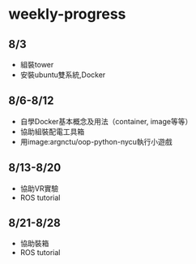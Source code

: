 # weekly-progress
## 8/3
- 組裝tower
- 安裝ubuntu雙系統,Docker
## 8/6-8/12
- 自學Docker基本概念及用法（container, image等等）
- 協助組裝配電工具箱
- 用image:argnctu/oop-python-nycu執行小遊戲
## 8/13-8/20
- 協助VR實驗
- ROS tutorial
## 8/21-8/28
- 協助裝箱
- ROS tutorial
